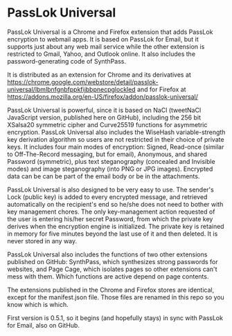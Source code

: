 # PassLok Universal
PassLok Universal is a Chrome and Firefox extension that adds PassLok encryption to webmail apps. It is based on PassLok for Email, but it supports just about any web mail service while the other extension is restricted to Gmail, Yahoo, and Outlook online. It also includes the password-generating code of SynthPass.

It is distributed as an extension for Chrome and its derivatives at https://chrome.google.com/webstore/detail/passlok-universal/lbmlbnfgnbfppkfijbbpnecpglockled and for Firefox at https://addons.mozilla.org/en-US/firefox/addon/passlok-universal/

PassLok Universal is powerful, since it is based on NaCl (tweetNaCl JavaScript version, published here on GitHub), including the 256 bit XSalsa20 symmetric cipher and Curve25519 functions for asymmetric encryption. PassLok Universal also includes the WiseHash variable-strength key derivation algorithm so users are not restricted in their choice of private keys. It includes four main modes of encryption: Signed, Read-once (similar to Off-The-Record messaging, but for email), Anonymous, and shared Password (symmetric), plus text steganography (concealed and Invisible modes) and image steganography (into PNG or JPG images). Encrypted data can be can be part of the email body or be in the attachments.

PassLok Universal is also designed to be very easy to use. The sender's Lock (public key) is added to every encrypted message, and retrieved automatically on the recipient's end so he/she does not need to bother with key management chores. The only key-management action requested of the user is entering his/her secret Password, from which the private key derives when the encryption engine is initialized. The private key is retained in memory for five minutes beyond the last use of it and then deleted. It is never stored in any way.

PassLok Universal also includes the functions of two other extensions published on GitHub: SynthPass, which synthesizes strong passwords for websites, and Page Cage, which isolates pages so other extensions can't mess with them. Which functions are active depend on page contents.

The extensions published in the Chrome and Firefox stores are identical, except for the manifest.json file. Those files are renamed in this repo so you know which is which.

First version is 0.5.1, so it begins (and hopefully stays) in sync with PassLok for Email, also on GitHub.
